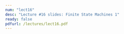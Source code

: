 ```yaml
---
num: "lect16"
desc: "Lecture #16 slides: Finite State Machines 1"
ready: false
pdfurl: /lectures/lect16.pdf
---
```

